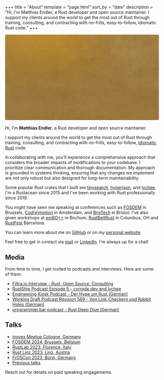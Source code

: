 +++
title = "About"
template = "page.html"
sort_by = "date"
description = "Hi, I'm Matthias Endler, a Rust developer and open source maintainer. I support my clients around the world to get the most out of Rust through training, consulting, and contracting with no-frills, easy-to-follow, idiomatic Rust code."
+++

<div class="img-stack">
  <img class="img-stack-bg" src="/about/endler-bg.jpg" />
  <img class="img-stack-fg" src="/about/endler-fg.png" />
</div>

Hi, I'm <strong>Matthias Endler</strong>, a Rust developer and open source maintainer.

I support my clients around the world to get the most out of Rust through
training, consulting, and contracting with no-frills, easy-to-follow, [idiomatic
Rust](/blog) code.

In collaborating with me, you'll experience a comprehensive approach that
considers the broader impacts of modifications to your codebase. I prioritize
clear communication and thorough documentation. My approach is grounded in
systems thinking, ensuring that any changes we implement are not only robust but
also designed for long-term maintainability.

Some popular Rust crates that I built are [tinysearch](https://github.com/tinysearch/tinysearch),
[hyperjson](https://github.com/mre/hyperjson), and
[lychee](https://github.com/lycheeverse/lychee).
I'm a Rustacean since 2015 and I've been working with Rust professionally since 2019.

You might have seen me speaking at conferences such as
[FOSDEM](https://www.youtube.com/watch?v=ePiWBGh35q0) in Brussels,
[Cod{e}motion](https://www.youtube.com/watch?v=imtejBNbm0o) in Amsterdam, and
[BrisTech](https://www.youtube.com/watch?v=sEcbTYLtLSM) in Bristol. I've also
given workshops at [emBO++](https://github.com/rust-embedded/wg/issues/235) in
Bochum,
[RustBeltRust](https://speakerdeck.com/mre/workshop-write-your-own-shell-in-rust)
in Columbus, OH and [RustFest](https://hackmd.io/ru4intliRlyJ9t8pU2F29A)
Barcelona.

You can learn more about me on [GitHub](https://github.com/mre) or on my
[personal website](https://endler.dev/).

Feel free to get in contact via [mail](mailto:hi@corrode.dev) or [LinkedIn](https://www.linkedin.com/in/endlermatthias/).
I'm always up for a chat!

## Media

From time to time, I get invited to podcasts and interviews. Here are some of them:


- [Filtra.io Interview - Rust, Open Source, Consulting](https://filtra.io/rust-corrode-oct-23)
- [RustShip Podcast Episode 5 - corrode.dev and lychee](https://www.marcoieni.com/2023/11/%EF%B8%8F-corrode.dev-and-lychee-with-matthias-endler-rustship-5/)
- [Engineering Kiosk Podcast - Der Hype um Rust (German)](https://engineeringkiosk.dev/podcast/episode/98-der-hype-um-rust-mit-matthias-endler/)
- [Working Draft Podcast Revision 569 - Von Link-Checkern und Rabbit Holes (German)](https://workingdraft.de/569/)
- [programmier.bar podcast - Rust Deep Dive (German)](https://www.programmier.bar/podcast/deep-dive-49-rust-mit-matthias-endler)

## Talks

- [inovex Meetup Cologne, Germany](https://speakerdeck.com/mre/rust-in-production)
- [FOSDEM 2024, Brussels, Belgium](https://fosdem.org/2024/schedule/event/fosdem-2024-2434-the-four-horsemen-of-bad-rust-code/)
- [RustLab 2023, Florence, Italy](https://rustlab.it/talks/lychee-writing-a-link-checker-in-a-weekend-plus-two-short-years)
- [Rust Linz 2023, Linz, Austria](https://www.youtube.com/watch?v=BIguvia6AvM)
- [FrOSCon 2023, Bonn, Germany](https://programm.froscon.org/2023/events/2867.html)
- [Previous talks](https://endler.dev/talks/)

Reach out for details on paid speaking engagements.


<style>
.img-stack {
    position: relative;
}

.img-stack img {
    border-radius: 4px;
}

.img-stack-fg {
  bottom: 0;
  left: 0;
}

.img-stack-bg {
    position: absolute;
    filter: hue-rotate(180deg);
}

@media (prefers-color-scheme: dark) {
    .img-stack-bg {
        filter: hue-rotate(335deg);
    }
}
</style>
